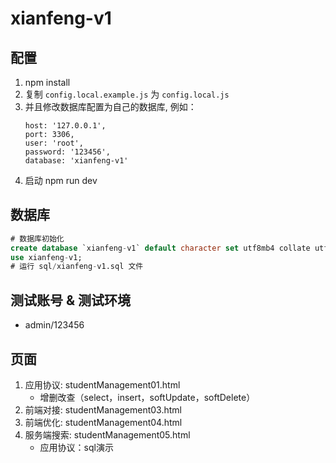 # xianfeng-v1

## 配置

1. npm install
2. 复制 `config.local.example.js` 为 `config.local.js`
3. 并且修改数据库配置为自己的数据库, 例如：
   ```
   host: '127.0.0.1',
   port: 3306,
   user: 'root',
   password: '123456',
   database: 'xianfeng-v1'
   ```
4. 启动 npm run dev
   
## 数据库

```sql
# 数据库初始化
create database `xianfeng-v1` default character set utf8mb4 collate utf8mb4_bin;
use xianfeng-v1;
# 运行 sql/xianfeng-v1.sql 文件
```

## 测试账号 & 测试环境

- admin/123456

## 页面

1. 应用协议: studentManagement01.html
   * 增删改查（select，insert，softUpdate，softDelete）
2. 前端对接: studentManagement03.html
3. 前端优化: studentManagement04.html
4. 服务端搜索: studentManagement05.html
   * 应用协议：sql演示

